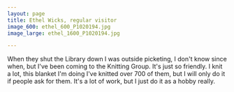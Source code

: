 ```yaml
---
layout: page
title: Ethel Wicks, regular visitor
image_600: ethel_600_P1020194.jpg
image_large: ethel_1600_P1020194.jpg

---
```

When they shut the Library down I was outside picketing, I don't know since when, but I've been coming to the Knitting Group. It's just so friendly. I knit a lot, this blanket I'm doing I've knitted over 700 of them, but I will only do it if people ask for them. It's a lot of work, but I just do it as a hobby really.
